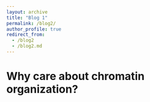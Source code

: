 ```yaml
---
layout: archive
title: "Blog 1"
permalink: /blog2/
author_profile: true
redirect_from:
  - /blog2
  - /blog2.md
---
```


Why care about chromatin organization?
=========

